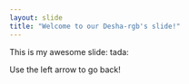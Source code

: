 ```yaml
---
layout: slide
title: "Welcome to our Desha-rgb's slide!"
---
```

This is my awesome slide: tada:

Use the left arrow to go back!

